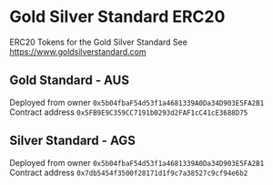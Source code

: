 # Gold Silver Standard ERC20
ERC20 Tokens for the Gold Silver Standard
See https://www.goldsilverstandard.com

## Gold Standard - AUS

Deployed from owner `0x5b04fbaF54d53f1a4681339A0Da34D903E5FA2B1`
Contract address `0x5FB9E9C359CC7191b0293d2FAF1cC41cE3688D75`

## Silver Standard - AGS

Deployed from owner `0x5b04fbaF54d53f1a4681339A0Da34D903E5FA2B1`
Contract address `0x7db5454f3500f28171d1f9c7a38527c9cf94e6b2`
